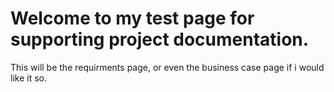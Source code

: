 # Welcome to my test page for supporting project documentation.

This will be the requirments page, or even the business case page if i would like it so.


